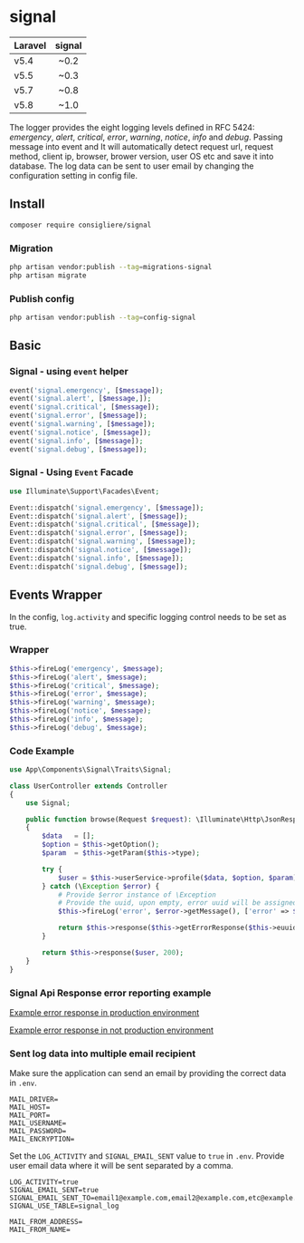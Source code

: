 # signal

| Laravel   | signal  |
| ----------|:-------:|
| v5.4      | ~0.2    |
| v5.5      | ~0.3    |
| v5.7      | ~0.8    |
| v5.8      | ~1.0    |

The logger provides the eight logging levels defined in RFC 5424: _emergency_, _alert_, _critical_, _error_, _warning_, _notice_, _info_ and _debug_. Passing message into event and It will automatically detect request url, request method, client ip, browser, brower version, user OS etc and save it into database. The log data can be sent to user email by changing the configuration setting in config file.

## Install

```bash
composer require consigliere/signal
```

### Migration

```bash
php artisan vendor:publish --tag=migrations-signal
php artisan migrate
```

### Publish config

```bash
php artisan vendor:publish --tag=config-signal
```

## Basic

### Signal - using `event` helper
```php
event('signal.emergency', [$message]);
event('signal.alert', [$message,]);
event('signal.critical', [$message]);
event('signal.error', [$message]);
event('signal.warning', [$message]);
event('signal.notice', [$message]);
event('signal.info', [$message]);
event('signal.debug', [$message]);
```

### Signal - Using `Event` Facade
```php
use Illuminate\Support\Facades\Event;

Event::dispatch('signal.emergency', [$message]);
Event::dispatch('signal.alert', [$message]);
Event::dispatch('signal.critical', [$message]);
Event::dispatch('signal.error', [$message]);
Event::dispatch('signal.warning', [$message]);
Event::dispatch('signal.notice', [$message]);
Event::dispatch('signal.info', [$message]);
Event::dispatch('signal.debug', [$message]);
```

## Events Wrapper 

In the config, `log.activity` and specific logging control needs to be set as true.

### Wrapper

```php
$this->fireLog('emergency', $message);
$this->fireLog('alert', $message);
$this->fireLog('critical', $message);
$this->fireLog('error', $message);
$this->fireLog('warning', $message);
$this->fireLog('notice', $message);
$this->fireLog('info', $message);
$this->fireLog('debug', $message);
```

### Code Example 

```php
use App\Components\Signal\Traits\Signal;

class UserController extends Controller
{
    use Signal;

    public function browse(Request $request): \Illuminate\Http\JsonResponse
    {
        $data   = [];
        $option = $this->getOption();
        $param  = $this->getParam($this->type);

        try {
            $user = $this->userService->profile($data, $option, $param);
        } catch (\Exception $error) {
            # Provide $error instance of \Exception
            # Provide the uuid, upon empty, error uuid will be assigned automatically
            $this->fireLog('error', $error->getMessage(), ['error' => $error, 'uuid' => $this->euuid]);

            return $this->response($this->getErrorResponse($this->euuid, $error), 500);
        }

        return $this->response($user, 200);
    }
}
```

### Signal Api Response error reporting example

[Example error response in production environment](https://github.com/consigliere/Scaffold#example-error-response-in-production-environment)

[Example error response in not production environment](https://github.com/consigliere/Scaffold#example-error-response-in-not-production-environment)

### Sent log data into multiple email recipient

Make sure the application can send an email by providing the correct data in `.env`.

```properties
MAIL_DRIVER=
MAIL_HOST=
MAIL_PORT=
MAIL_USERNAME=
MAIL_PASSWORD=
MAIL_ENCRYPTION=
```

Set the `LOG_ACTIVITY` and `SIGNAL_EMAIL_SENT` value to `true` in `.env`.
Provide user email data where it will be sent separated by a comma.

```properties
LOG_ACTIVITY=true
SIGNAL_EMAIL_SENT=true
SIGNAL_EMAIL_SENT_TO=email1@example.com,email2@example.com,etc@example.com
SIGNAL_USE_TABLE=signal_log

MAIL_FROM_ADDRESS=
MAIL_FROM_NAME=
```
